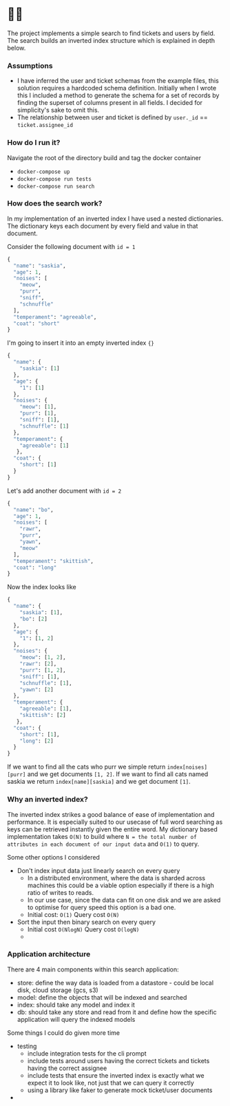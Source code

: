 # 🕵️‍♀️
The project implements a simple search to find tickets and users by field. The search builds an inverted index structure which is explained in depth below.

### Assumptions
- I have inferred the user and ticket schemas from the example files, this solution requires a hardcoded schema definition. Initially when I wrote this I included a method to generate the schema for a set of records by finding the superset of columns present in all fields. I decided for simplicity's sake to omit this.
- The relationship between user and ticket is defined by `user._id` == `ticket.assignee_id`

### How do I run it?

Navigate the root of the directory build and tag the docker container

- `docker-compose up`
- `docker-compose run tests`
- `docker-compose run search`

### How does the search work?

In my implementation of an inverted index I have used a nested dictionaries. The dictionary keys each document by every field and value in that document.

Consider the following document with `id = 1`
```python
{
  "name": "saskia",
  "age": 1,
  "noises": [
    "meow",
    "purr",
    "sniff",
    "schnuffle"
  ],
  "temperament": "agreeable",
  "coat": "short"
}
````
I'm going to insert it into an empty inverted index `{}`
```python
{
  "name": {
    "saskia": [1]
  },
  "age": {
    "1": [1]
  },
  "noises": {
    "meow": [1],
    "purr": [1],
    "sniff": [1],
    "schnuffle": [1]
  },
  "temperament": {
    "agreeable": [1]
   },
  "coat": {
    "short": [1]
  }
}
```

Let's add another document with `id = 2`
```python
{
  "name": "bo",
  "age": 1,
  "noises": [
    "rawr",
    "purr",
    "yawn",
    "meow"
  ],
  "temperament": "skittish",
  "coat": "long"
}
````


Now the index looks like
```python
{
  "name": {
    "saskia": [1],
    "bo": [2]
  },
  "age": {
    "1": [1, 2]
  },
  "noises": {
    "meow": [1, 2],
    "rawr": [2],
    "purr": [1, 2],
    "sniff": [1],
    "schnuffle": [1],
    "yawn": [2]
  },
  "temperament": {
    "agreeable": [1],
    "skittish": [2]
   },
  "coat": {
    "short": [1],
    "long": [2]
  }
}
```

If we want to find all the cats who purr we simple return `index[noises][purr]` and we get documents `[1, 2]`. If we want to find all cats named saskia we return `index[name][saskia]` and we get document `[1]`.

### Why an inverted index?

The inverted index strikes a good balance of ease of implementation and performance. It is especially suited to our usecase of full word searching as keys can be retrieved instantly given the entire word. My dictionary based implementation takes `O(N)` to build where `N = the total number of attributes in each document of our input data` and `O(1)` to query.

Some other options I considered
- Don't index input data just linearly search on every query
    - In a distributed environment, where the data is sharded across machines this could be a viable option especially if there is a high ratio of writes to reads.
    - In our use case, since the data can fit on one disk and we are asked to optimise for query speed this option is a bad one.
    - Initial cost: `O(1)` Query cost `O(N)`
- Sort the input then binary search on every query
    - Initial cost `O(NlogN)` Query cost `O(logN)`
    - 


### Application architecture

There are 4 main components within this search application:
- store: define the way data is loaded from a datastore - could be local disk, cloud storage (gcs, s3)
- model: define the objects that will be indexed and searched
- index: should take any model and index it
- db: should take any store and read from it and define how the specific application will query the indexed models



Some things I could do given more time
* testing
  - include integration tests for the cli prompt
  - include tests around users having the correct tickets and tickets having the correct assignee
  - include tests that ensure the inverted index is exactly what we expect it to look like, not just that we can query it correctly
  - using a library like faker to generate mock ticket/user documents
* 

